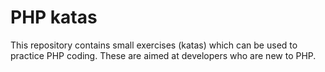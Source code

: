 # PHP katas

This repository contains small exercises (katas) which can be used to practice
PHP coding. These are aimed at developers who are new to PHP.
